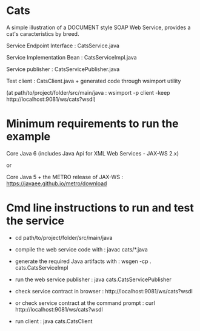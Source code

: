 # Cats

A simple illustration of a DOCUMENT style SOAP Web Service, provides a cat's caracteristics by breed.

Service Endpoint Interface : CatsService.java

Service Implementation Bean : CatsServiceImpl.java

Service publisher : CatsServicePublisher.java

Test client : CatsClient.java + generated code through wsimport utility 

(at path/to/project/folder/src/main/java : wsimport -p client -keep http://localhost:9081/ws/cats?wsdl)

# Minimum requirements to run the example

Core Java 6 (includes Java Api for XML Web Services - JAX-WS 2.x)

or

Core Java 5 + the METRO release of JAX-WS : https://javaee.github.io/metro/download

# Cmd line instructions to run and test the service

 - cd path/to/project/folder/src/main/java

 - compile the web service code with : javac cats/*.java
 
 - generate the required Java artifacts with : wsgen -cp . cats.CatsServiceImpl
 
 - run the web service publisher : java cats.CatsServicePublisher
 
 - check service contract in browser : http://localhost:9081/ws/cats?wsdl
 
 - or check service contract at the command prompt : curl http://localhost:9081/ws/cats?wsdl
 
 - run client : java cats.CatsClient


